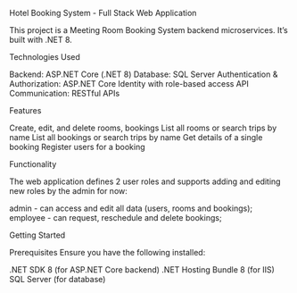 Hotel Booking System - Full Stack Web Application

This project is a Meeting Room Booking System backend microservices. It’s built with .NET 8.

Technologies Used

Backend: ASP.NET Core (.NET 8)
Database: SQL Server
Authentication & Authorization: ASP.NET Core Identity with role-based access
API Communication: RESTful APIs

Features

Create, edit, and delete rooms, bookings
List all rooms or search trips by name
List all bookings or search trips by name
Get details of a single booking
Register users for a booking

Functionality

The web application defines 2 user roles and supports adding and editing new roles by the admin for now:

admin - can access and edit all data (users, rooms and bookings);
employee - can request, reschedule and delete bookings;

Getting Started

Prerequisites
Ensure you have the following installed:

.NET SDK 8 (for ASP.NET Core backend)
.NET Hosting Bundle 8 (for IIS)
SQL Server (for database)
